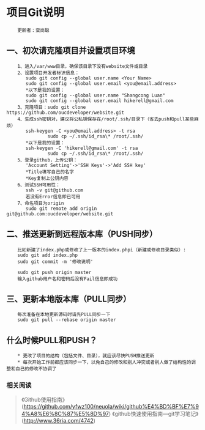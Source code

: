 项目Git说明
===========
		更新者：栾尚聪

一、初次请克隆项目并设置项目环境
-------
		1、进入/var/www目录，确保该目录下没有website文件或目录
		2、设置项目开发者标识信息：
		   sudo git config --global user.name <Your Name>
		   sudo git config --global user.email <you@email.address>
		   *以下是我的设置：
		   sudo git config --global user.name "Shangcong Luan"
		   sudo git config --global user.email hikerell@gmail.com
		3、克隆项目：sudo git clone https://github.com/oucdeveloper/website.git
		4、生成ssh密钥对，建议将公私钥保存在/root/.ssh/目录下（省去push和pull某些麻烦）
		   ssh-keygen -C <you@email.address> -t rsa
                   sudo cp ~/.ssh/id_rsa\* /root/.ssh/
		   *以下是我的设置：
		   ssh-keygen -C 'hikerell@gmail.com' -t rsa
                   sudo cp ~/.ssh/id_rsa\* /root/.ssh/
		5、登录github，上传公钥：
		   'Account Setting'->'SSH Keys'->'Add SSH key'
		   *Title填写自己的名字
		   *Key复制上公钥内容
		6、测试SSH可用性：
		   ssh -v git@github.com
		   若没有Error信息即已可用
		7、命名项目为origin
		   sudo git remote add origin git@github.com:oucdeveloper/website.git

二、推送更新到远程版本库（PUSH同步）
-----------------------------------
		比如新建了index.php或修改了上一版本的index.phpi（新建或修改目录类似）:
		sudo git add index.php
		sudo git commit -m '修改说明'

		sudo git push origin master
		输入github用户名和密码后没有Fail信息即成功

三、更新本地版本库（PULL同步）
-----------------------------
		每次准备在本地更新源码时请先PULL同步一下
		sudo git pull --rebase origin master

什么时候PULL和PUSH？
--------------------
		* 更改了项目的结构（包括文件、目录），就应该尽快PUSH推送更新
		* 每次开始工作前都应该同步一下，以免自己的修改和别人冲突或者别人做了结构性的调整和自己的修改不协调了

### 相关阅读
>《Github使用指南》(https://github.com/yfwz100/neuola/wiki/github%E4%BD%BF%E7%94%A8%E6%8C%87%E5%8D%97)
>《github快速使用指南—git学习笔记》(http://www.36ria.com/4742)
